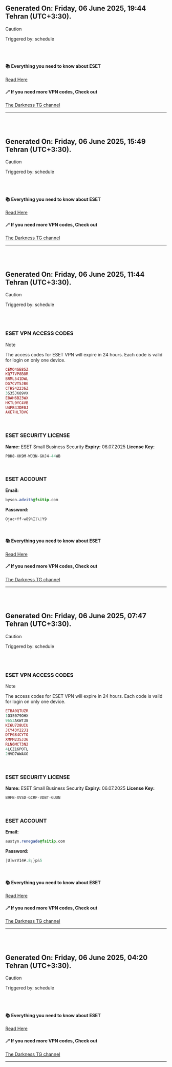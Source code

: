 ## Generated On: Friday, 06 June 2025, 19:44 Tehran (UTC+3:30).

> [!CAUTION]
> Triggered by: schedule

<br><br>

#### 📚 Everything you need to know about ESET

[Read Here](https://t.me/F_NiREvil/2113)

#### 🪄 If you need more VPN codes, Check out

[The Darkness TG channel](https://t.me/Eset_key_trial)

---

<br><br>

## Generated On: Friday, 06 June 2025, 15:49 Tehran (UTC+3:30).

> [!CAUTION]
> Triggered by: schedule

<br><br>

#### 📚 Everything you need to know about ESET

[Read Here](https://t.me/F_NiREvil/2113)

#### 🪄 If you need more VPN codes, Check out

[The Darkness TG channel](https://t.me/Eset_key_trial)

---

<br><br>

## Generated On: Friday, 06 June 2025, 11:44 Tehran (UTC+3:30).

> [!CAUTION]
> Triggered by: schedule

<br><br>

### ESET VPN ACCESS CODES

> [!NOTE]
> The access codes for ESET VPN will expire in 24 hours.
> Each code is valid for login on only one device.

```ruby
CEMO4SE85Z
KQ77VP8B8R
BRML541DWL
DG7CVT5JBG
CTHS42236Z
3S35JK89VX
E8AH6B23WX
HKTL9YC4VB
U4FB4JDE0J
AXE7HL7BVG
```

<br>

### ESET SECURITY LICENSE

**Name:** ESET Small Business Security
**Expiry:** 06.07.2025
**License Key:**

```POV-Ray SDL
P8H8-XK9M-WJ3N-GHJ4-44WB
```

<br>

### ESET ACCOUNT

**Email:**

```CSS
byson.advith@fsitip.com
```

**Password:**

```POV-Ray SDL
Ojac+Yf-w89%I}\|Y9
```

<br>

#### 📚 Everything you need to know about ESET

[Read Here](https://t.me/F_NiREvil/2113)

#### 🪄 If you need more VPN codes, Check out

[The Darkness TG channel](https://t.me/Eset_key_trial)

---

<br><br>

## Generated On: Friday, 06 June 2025, 07:47 Tehran (UTC+3:30).

> [!CAUTION]
> Triggered by: schedule

<br><br>

### ESET VPN ACCESS CODES

> [!NOTE]
> The access codes for ESET VPN will expire in 24 hours.
> Each code is valid for login on only one device.

```ruby
ETBA0QTUZR
1O3S079OHX
9653AKWT38
KI6U728UIU
JCY43Y22J1
DTFG84CYTO
XMPM235J36
RLN6MCT3N2
4LCZ16POTL
2HVD7WWAXO
```

<br>

### ESET SECURITY LICENSE

**Name:** ESET Small Business Security
**Expiry:** 06.07.2025
**License Key:**

```POV-Ray SDL
B9FB-XVSD-GCRF-VDBT-GUUN
```

<br>

### ESET ACCOUNT

**Email:**

```CSS
austyn.renegade@fsitip.com
```

**Password:**

```POV-Ray SDL
|U]wrV14#.8;}p&5
```

<br>

#### 📚 Everything you need to know about ESET

[Read Here](https://t.me/F_NiREvil/2113)

#### 🪄 If you need more VPN codes, Check out

[The Darkness TG channel](https://t.me/Eset_key_trial)

---

<br><br>

## Generated On: Friday, 06 June 2025, 04:20 Tehran (UTC+3:30).

> [!CAUTION]
> Triggered by: schedule

<br><br>

#### 📚 Everything you need to know about ESET

[Read Here](https://t.me/F_NiREvil/2113)

#### 🪄 If you need more VPN codes, Check out

[The Darkness TG channel](https://t.me/Eset_key_trial)

---

<br><br>
